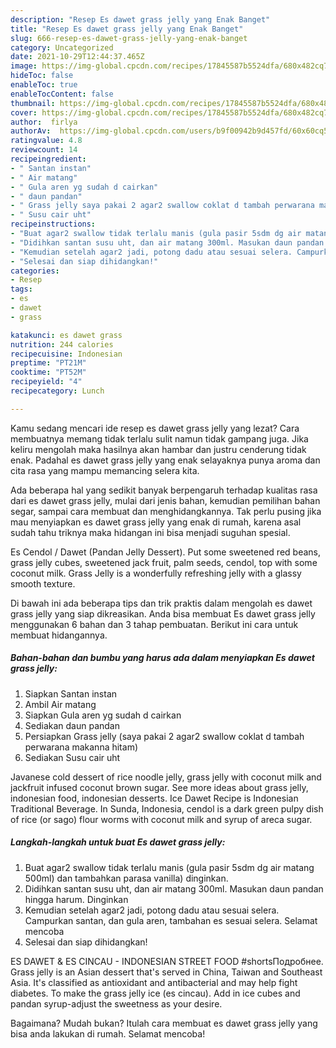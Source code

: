 ```yaml
---
description: "Resep Es dawet grass jelly yang Enak Banget"
title: "Resep Es dawet grass jelly yang Enak Banget"
slug: 666-resep-es-dawet-grass-jelly-yang-enak-banget
category: Uncategorized
date: 2021-10-29T12:44:37.465Z
image: https://img-global.cpcdn.com/recipes/17845587b5524dfa/680x482cq70/es-dawet-grass-jelly-foto-resep-utama.jpg
hideToc: false
enableToc: true
enableTocContent: false
thumbnail: https://img-global.cpcdn.com/recipes/17845587b5524dfa/680x482cq70/es-dawet-grass-jelly-foto-resep-utama.jpg
cover: https://img-global.cpcdn.com/recipes/17845587b5524dfa/680x482cq70/es-dawet-grass-jelly-foto-resep-utama.jpg
author:  firlya
authorAv:  https://img-global.cpcdn.com/users/b9f00942b9d457fd/60x60cq50/avatar.jpg
ratingvalue: 4.8
reviewcount: 14
recipeingredient:
- " Santan instan"
- " Air matang"
- " Gula aren yg sudah d cairkan"
- " daun pandan"
- " Grass jelly saya pakai 2 agar2 swallow coklat d tambah perwarana makanna hitam"
- " Susu cair uht"
recipeinstructions:
- "Buat agar2 swallow tidak terlalu manis (gula pasir 5sdm dg air matang 500ml) dan tambahkan parasa vanilla) dinginkan."
- "Didihkan santan susu uht, dan air matang 300ml. Masukan daun pandan hingga harum. Dinginkan"
- "Kemudian setelah agar2 jadi, potong dadu atau sesuai selera. Campurkan santan, dan gula aren, tambahan es sesuai selera. Selamat mencoba"
- "Selesai dan siap dihidangkan!"
categories:
- Resep
tags:
- es
- dawet
- grass

katakunci: es dawet grass 
nutrition: 244 calories
recipecuisine: Indonesian
preptime: "PT21M"
cooktime: "PT52M"
recipeyield: "4"
recipecategory: Lunch

---
```



Kamu sedang mencari ide resep es dawet grass jelly yang lezat? Cara membuatnya memang tidak terlalu sulit namun tidak gampang juga. Jika keliru mengolah maka hasilnya akan hambar dan justru cenderung tidak enak. Padahal es dawet grass jelly yang enak selayaknya punya aroma dan cita rasa yang mampu memancing selera kita.


Ada beberapa hal yang sedikit banyak berpengaruh terhadap kualitas rasa dari es dawet grass jelly, mulai dari jenis bahan, kemudian pemilihan bahan segar, sampai cara membuat dan menghidangkannya. Tak perlu pusing jika mau menyiapkan es dawet grass jelly yang enak di rumah, karena asal sudah tahu triknya maka hidangan ini bisa menjadi suguhan spesial.

Es Cendol / Dawet (Pandan Jelly Dessert). Put some sweetened red beans, grass jelly cubes, sweetened jack fruit, palm seeds, cendol, top with some coconut milk. Grass Jelly is a wonderfully refreshing jelly with a glassy smooth texture.


Di bawah ini ada beberapa tips dan trik praktis dalam mengolah es dawet grass jelly yang siap dikreasikan. Anda bisa membuat Es dawet grass jelly menggunakan 6 bahan dan 3 tahap pembuatan. Berikut ini cara untuk membuat hidangannya.

<!--inarticleads1-->

##### Bahan-bahan dan bumbu yang harus ada dalam menyiapkan Es dawet grass jelly:

1. Siapkan  Santan instan
1. Ambil  Air matang
1. Siapkan  Gula aren yg sudah d cairkan
1. Sediakan  daun pandan
1. Persiapkan  Grass jelly (saya pakai 2 agar2 swallow coklat d tambah perwarana makanna hitam)
1. Sediakan  Susu cair uht


Javanese cold dessert of rice noodle jelly, grass jelly with coconut milk and jackfruit infused coconut brown sugar. See more ideas about grass jelly, indonesian food, indonesian desserts. Ice Dawet Recipe is Indonesian Traditional Beverage. In Sunda, Indonesia, cendol is a dark green pulpy dish of rice (or sago) flour worms with coconut milk and syrup of areca sugar. 

<!--inarticleads2-->

##### Langkah-langkah untuk buat Es dawet grass jelly:

1. Buat agar2 swallow tidak terlalu manis (gula pasir 5sdm dg air matang 500ml) dan tambahkan parasa vanilla) dinginkan.
1. Didihkan santan susu uht, dan air matang 300ml. Masukan daun pandan hingga harum. Dinginkan
1. Kemudian setelah agar2 jadi, potong dadu atau sesuai selera. Campurkan santan, dan gula aren, tambahan es sesuai selera. Selamat mencoba
1. Selesai dan siap dihidangkan!

ES DAWET &amp; ES CINCAU - INDONESIAN STREET FOOD #shortsПодробнее. Grass jelly is an Asian dessert that&#39;s served in China, Taiwan and Southeast Asia. It&#39;s classified as antioxidant and antibacterial and may help fight diabetes. To make the grass jelly ice (es cincau). Add in ice cubes and pandan syrup-adjust the sweetness as your desire. 

Bagaimana? Mudah bukan? Itulah cara membuat es dawet grass jelly yang bisa anda lakukan di rumah. Selamat mencoba!
